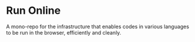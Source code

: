 # Run Online

A mono-repo for the infrastructure that enables codes in various languages to be run in the browser, efficiently and cleanly.
